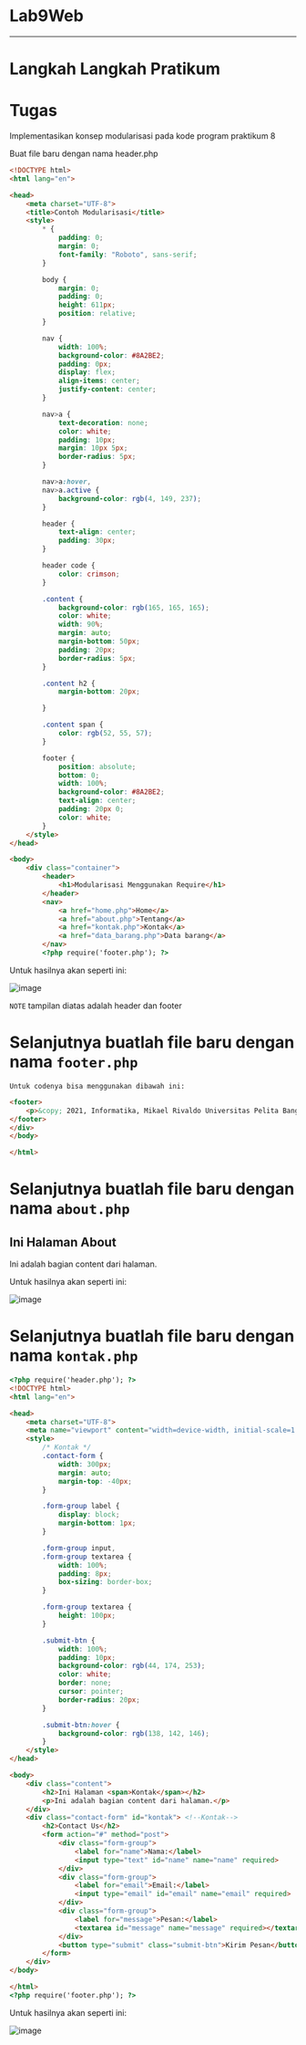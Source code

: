 # Lab9Web

---

# Langkah Langkah Pratikum


# Tugas

Implementasikan konsep modularisasi pada kode program praktikum 8

Buat file baru dengan nama header.php

```html
<!DOCTYPE html>
<html lang="en">

<head>
    <meta charset="UTF-8">
    <title>Contoh Modularisasi</title>
    <style>
        * {
            padding: 0;
            margin: 0;
            font-family: "Roboto", sans-serif;
        }

        body {
            margin: 0;
            padding: 0;
            height: 611px;
            position: relative;
        }

        nav {
            width: 100%;
            background-color: #8A2BE2;
            padding: 0px;
            display: flex;
            align-items: center;
            justify-content: center;
        }

        nav>a {
            text-decoration: none;
            color: white;
            padding: 10px;
            margin: 10px 5px;
            border-radius: 5px;
        }

        nav>a:hover,
        nav>a.active {
            background-color: rgb(4, 149, 237);
        }

        header {
            text-align: center;
            padding: 30px;
        }

        header code {
            color: crimson;
        }

        .content {
            background-color: rgb(165, 165, 165);
            color: white;
            width: 90%;
            margin: auto;
            margin-bottom: 50px;
            padding: 20px;
            border-radius: 5px;
        }

        .content h2 {
            margin-bottom: 20px;

        }

        .content span {
            color: rgb(52, 55, 57);
        }

        footer {
            position: absolute;
            bottom: 0;
            width: 100%;
            background-color: #8A2BE2;
            text-align: center;
            padding: 20px 0;
            color: white;
        }
    </style>
</head>

<body>
    <div class="container">
        <header>
            <h1>Modularisasi Menggunakan Require</h1>
        </header>
        <nav>
            <a href="home.php">Home</a>
            <a href="about.php">Tentang</a>
            <a href="kontak.php">Kontak</a>
            <a href="data_barang.php">Data barang</a>
        </nav>
        <?php require('footer.php'); ?>
```

Untuk hasilnya akan seperti ini:

![image](https://github.com/MikaelRivaldo/Lab9Web/assets/115770247/5958890a-48ba-4560-b7c1-70e70f966c75)

`NOTE` tampilan diatas adalah header dan footer

# Selanjutnya buatlah file baru dengan nama `footer.php`

`Untuk codenya bisa menggunakan dibawah ini:`

```html
<footer>
    <p>&copy; 2021, Informatika, Mikael Rivaldo Universitas Pelita Bangsa</p>
</footer>
</div>
</body>

</html>
```
# Selanjutnya buatlah file baru dengan nama `about.php`

<?php require('header.php'); ?>
<div class="content">
    <h2>Ini Halaman About</h2>
    <p>Ini adalah bagian content dari halaman.</p>
</div>
<?php require('footer.php'); ?>

Untuk hasilnya akan seperti ini:

![image](https://github.com/MikaelRivaldo/Lab9Web/assets/115770247/40185a46-0ff0-47b4-b660-5a567d86baa6)


# Selanjutnya buatlah file baru dengan nama `kontak.php`

```html
<?php require('header.php'); ?>
<!DOCTYPE html>
<html lang="en">

<head>
    <meta charset="UTF-8">
    <meta name="viewport" content="width=device-width, initial-scale=1.0">
    <style>
        /* Kontak */
        .contact-form {
            width: 300px;
            margin: auto;
            margin-top: -40px;
        }

        .form-group label {
            display: block;
            margin-bottom: 1px;
        }

        .form-group input,
        .form-group textarea {
            width: 100%;
            padding: 8px;
            box-sizing: border-box;
        }

        .form-group textarea {
            height: 100px;
        }

        .submit-btn {
            width: 100%;
            padding: 10px;
            background-color: rgb(44, 174, 253);
            color: white;
            border: none;
            cursor: pointer;
            border-radius: 20px;
        }

        .submit-btn:hover {
            background-color: rgb(138, 142, 146);
        }
    </style>
</head>

<body>
    <div class="content">
        <h2>Ini Halaman <span>Kontak</span></h2>
        <p>Ini adalah bagian content dari halaman.</p>
    </div>
    <div class="contact-form" id="kontak"> <!--Kontak-->
        <h2>Contact Us</h2>
        <form action="#" method="post">
            <div class="form-group">
                <label for="name">Nama:</label>
                <input type="text" id="name" name="name" required>
            </div>
            <div class="form-group">
                <label for="email">Email:</label>
                <input type="email" id="email" name="email" required>
            </div>
            <div class="form-group">
                <label for="message">Pesan:</label>
                <textarea id="message" name="message" required></textarea>
            </div>
            <button type="submit" class="submit-btn">Kirim Pesan</button>
        </form>
    </div>
</body>

</html>
<?php require('footer.php'); ?>
```
Untuk hasilnya akan seperti ini:

![image](https://github.com/MikaelRivaldo/Lab9Web/assets/115770247/c8d1df5f-62f1-49d6-9e03-6ea3e1ac98a9)
